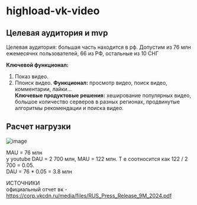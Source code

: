 # highload-vk-video

## Целевая аудитория и mvp
   
Целевая аудитория: большая часть находится в рф. Допустим из 76 млн ежемесячнх пользователей, 66 из РФ, остальные из 10 СНГ

**Ключевой функционал:**
1. Показ видео.
2. Ппоиск видео.
**Функционал:** просмотр видео, поиск видео, комментарии, лайки...\
**Ключевые продуктовые решения:** хеширование популярных видео, большое количество серверов в разных регионах, продвинутые алгоритмы рекомендации и поиска видео.


## Расчет нагрузки ##

![image](https://github.com/user-attachments/assets/45a026a6-e424-4e33-92f7-b74f87bafd5a)

MAU = 76 млн\
у youtube DAU = 2 700 млн, MAU = 122 млн. Т е соотносится как 122 / 2 700 = 0.05.\
DAU = 76 * 0.05 = 3.8 млн






ИСТОЧНИКИ\
официальный отчет вк - https://corp.vkcdn.ru/media/files/RUS_Press_Release_9M_2024.pdf
